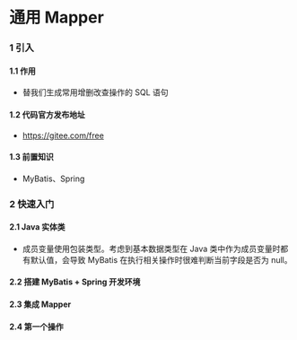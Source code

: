 # 通用 Mapper

### 1 引入

#### 1.1 作用

* 替我们生成常用增删改查操作的 SQL 语句

#### 1.2 代码官方发布地址

* https://gitee.com/free

#### 1.3 前置知识

* MyBatis、Spring



### 2 快速入门

#### 2.1 Java 实体类

* 成员变量使用包装类型。考虑到基本数据类型在 Java 类中作为成员变量时都有默认值，会导致 MyBatis 在执行相关操作时很难判断当前字段是否为 null。



#### 2.2 搭建 MyBatis + Spring 开发环境



#### 2.3 集成 Mapper



#### 2.4 第一个操作